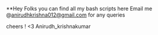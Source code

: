 **Hey Folks you can find all my bash scripts here Email me @anirudhkrishna012@gmail.com for any queries

cheers ! <3 Anirudh_krishnakumar

